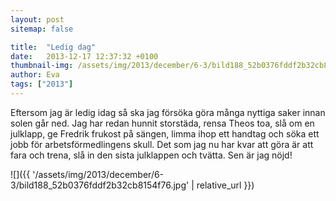 ```yaml
---
layout: post
sitemap: false

title:  "Ledig dag"
date:   2013-12-17 12:37:32 +0100
thumbnail-img: /assets/img/2013/december/6-3/bild188_52b0376fddf2b32cb8154f76.jpg
author: Eva
tags: ["2013"]
---
```


Eftersom jag är ledig idag så ska jag försöka göra många nyttiga saker innan solen går ned. Jag har redan hunnit storstäda, rensa Theos toa, slå om en julklapp, ge Fredrik frukost på sängen, limma ihop ett handtag och söka ett jobb för arbetsförmedlingens skull. Det som jag nu har kvar att göra är att fara och trena, slå in den sista julklappen och tvätta. Sen är jag nöjd!

![]({{ '/assets/img/2013/december/6-3/bild188_52b0376fddf2b32cb8154f76.jpg'  | relative_url }})

